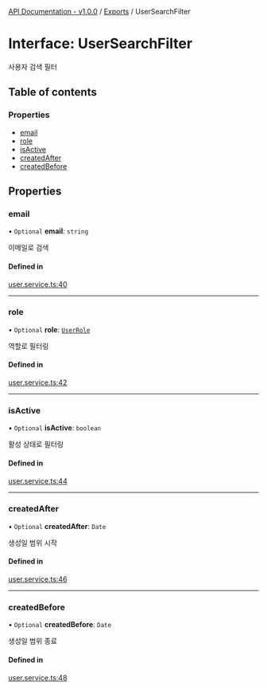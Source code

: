 [API Documentation - v1.0.0](../README.md) / [Exports](../modules.md) / UserSearchFilter

# Interface: UserSearchFilter

사용자 검색 필터

## Table of contents

### Properties

- [email](UserSearchFilter.md#email)
- [role](UserSearchFilter.md#role)
- [isActive](UserSearchFilter.md#isactive)
- [createdAfter](UserSearchFilter.md#createdafter)
- [createdBefore](UserSearchFilter.md#createdbefore)

## Properties

### email

• `Optional` **email**: `string`

이메일로 검색

#### Defined in

[user.service.ts:40](https://github.com/sysnet4admin/_Book_Claude-Code/blob/main/week3/Fri/code_doc_sync/src/api/user.service.ts#L40)

___

### role

• `Optional` **role**: [`UserRole`](../modules.md#userrole)

역할로 필터링

#### Defined in

[user.service.ts:42](https://github.com/sysnet4admin/_Book_Claude-Code/blob/main/week3/Fri/code_doc_sync/src/api/user.service.ts#L42)

___

### isActive

• `Optional` **isActive**: `boolean`

활성 상태로 필터링

#### Defined in

[user.service.ts:44](https://github.com/sysnet4admin/_Book_Claude-Code/blob/main/week3/Fri/code_doc_sync/src/api/user.service.ts#L44)

___

### createdAfter

• `Optional` **createdAfter**: `Date`

생성일 범위 시작

#### Defined in

[user.service.ts:46](https://github.com/sysnet4admin/_Book_Claude-Code/blob/main/week3/Fri/code_doc_sync/src/api/user.service.ts#L46)

___

### createdBefore

• `Optional` **createdBefore**: `Date`

생성일 범위 종료

#### Defined in

[user.service.ts:48](https://github.com/sysnet4admin/_Book_Claude-Code/blob/main/week3/Fri/code_doc_sync/src/api/user.service.ts#L48)
